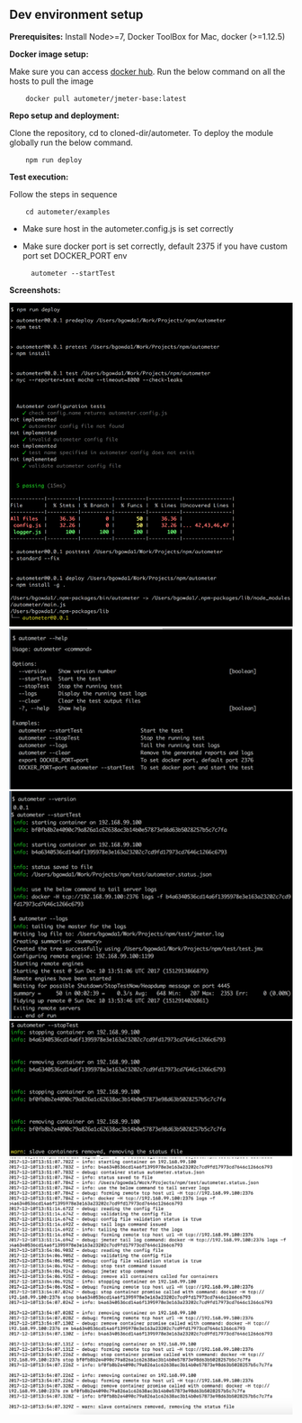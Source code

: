## Dev environment setup

**Prerequisites:** Install Node>=7, Docker ToolBox for Mac,
docker (>=1.12.5)

**Docker image setup:**

Make sure you can access [docker hub](https://hub.docker.com). Run the below command on all the hosts to pull the image

        docker pull autometer/jmeter-base:latest 

**Repo setup and deployment:**

Clone the repository, cd to cloned-dir/autometer.
To deploy the module globally run the below command.

        npm run deploy

**Test execution:**

Follow the steps in sequence

        cd autometer/examples
        
* Make sure host in the autometer.config.js is set correctly 
* Make sure docker port is set correctly, default 2375 if you have custom port set DOCKER_PORT env

        autometer --startTest
      
**Screenshots:**       
 
<img width=600px src="/docs/deploy.png">
<img width=600px src="/docs/help.png">
<img width=600px src="/docs/start.png">
<img width=600px src="/docs/stop.png">
<img width=600px src="/docs/autometer-log.png">
